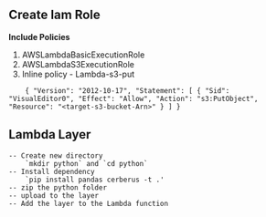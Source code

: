## Create Iam Role

**Include Policies**

1. AWSLambdaBasicExecutionRole
2. AWSLambdaS3ExecutionRole
3. Inline policy - Lambda-s3-put

`    {
	"Version": "2012-10-17",
	"Statement": [
		{
			"Sid": "VisualEditor0",
			"Effect": "Allow",
			"Action": "s3:PutObject",
			"Resource": "<target-s3-bucket-Arn>"
		}
	]
}`

## Lambda Layer

    -- Create new directory 
        `mkdir python` and `cd python`
    -- Install dependency
        `pip install pandas cerberus -t .'
    -- zip the python folder
    -- upload to the layer
    -- Add the layer to the Lambda function
